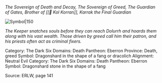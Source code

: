 *The Sovereign of Death and Decay, The Sovereign of Greed, The Guardian of Gates, Brother of [[🌟 Kol Korran]], Karrak the Final Guardian*

![Symbol|150](https://foundryvtt.seansbox.com/modules/seans-game-icons/icons/cracked-alien-skull-lorc.svg)

*The Keeper snatches souls before they can reach Dolurrh and hoards them along with his vast wealth. Those driven by greed call him their patron, and his priests often act as criminal fixers.*

Category: The Dark Six
Domains: Death
Pantheon: Eberron
Province: Death, greed
Symbol: Dragonshard in the shape of a fang or dracolich
Alignment: Neutral Evil
Category: The Dark Six
Domains: Death
Pantheon: Eberron
Symbol: Dragonshard stone in the shape of a fang

Source: ERLW, page 141
